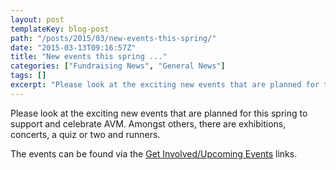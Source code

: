 ```yaml
---
layout: post
templateKey: blog-post
path: "/posts/2015/03/new-events-this-spring/"
date: "2015-03-13T09:16:57Z"
title: "New events this spring ..."
categories: ["Fundraising News", "General News"]
tags: []
excerpt: "Please look at the exciting new events that are planned for this spring to support and celebrate AV..."
---
```


Please look at the exciting new events that are planned for this spring to support and celebrate AVM. Amongst others, there are exhibitions, concerts, a quiz or two and runners.

The events can be found via the [Get Involved/Upcoming Events](http://www.africanvision.org.uk/events/) links.